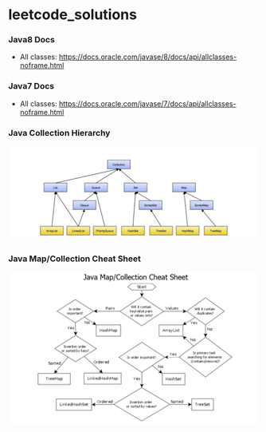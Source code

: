 # leetcode_solutions

### Java8 Docs

- All classes: https://docs.oracle.com/javase/8/docs/api/allclasses-noframe.html

### Java7 Docs
- All classes: https://docs.oracle.com/javase/7/docs/api/allclasses-noframe.html 

### Java Collection Hierarchy
![alt text](misc/JavaCollectionHierarchy.png)

### Java Map/Collection Cheat Sheet
![alt text](misc/JavaMapCollectionCheatSheet.png)
